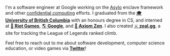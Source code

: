 I'm a software engineer at Google working on the [Asylo](https://github.com/google/asylo) enclave framework and other [confidential computing](https://cloud.google.com/confidential-computing) efforts. I graduated from the [:mortar_board: **University of British Columbia**](https://www.ubc.ca/) with an honours degree in CS, and interned at [:punch: **Riot Games**](https://www.riotgames.com/), [:earth_americas: **Google**](https://google.com), and [:bear: **Axiom Zen**](https://www.axiomzen.co/). I also created [:crossed_swords: **zeal.gg**](https://zeal.gg/), a site for tracking the League of Legends ranked climb.

Feel free to reach out to me about software development, computer science education, or video games via [**Twitter**](https://twitter.com/iKevinY)!
